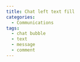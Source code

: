 ```yaml
---
title: Chat left text fill
categories:
  - Communications
tags:
  - chat bubble
  - text
  - message
  - comment
---
```

